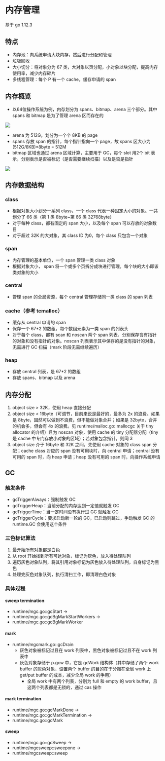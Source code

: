 # 内存管理
基于 go 1.12.3
## 特点
- 内存池：向系统申请大块内存，然后进行分配和管理
- 垃圾回收
- 大小切分：将对象分为 67 类，大对象以页分配，小对象以块分配，提高内存使用率，减少内存碎片
- 多线程管理：每个 P 有一个 cache，缓存申请的 span

## 内存概览
- 以64位操作系统为例，内存划分为 spans、bitmap、arena 三个部分。其中 spans 和 bitmap 是为了管理 arena 区而存在的

![](https://zia-wiki.oss-cn-hangzhou.aliyuncs.com/19-5-15/82582990.jpg)

- arena 为 512G，划分为一个个 8KB 的 page
- spans 存放 span 的指针，每个指针指向一个 page，故 spans 区大小为 (512G/8KB)*8byte = 512M
- bitmap 区域也通过 arena 区域计算，主要用于 GC，每个 slot 用2个 bit 表示，分别表示是否被标记（是否需要继续扫描）以及是否是指针

![](https://zia-wiki.oss-cn-hangzhou.aliyuncs.com/19-5-19/89946161.jpg)

## 内存数据结构
### class
- 根据对象大小划分一系列 class，一个 class 代表一种固定大小的对象。一共划分了 66 类（第 1 类 8byte~第 66 类 32768byte）
- 对于每种 class，都有固定的 span 大小，以及每个 span 可以存放的对象数目
- 对于超过 32K 的大对象，其 class ID 为0，每个 class 只包含一个对象

### span
- 内存管理的基本单位，一个 span 管理一类 class 对象
- 根据对象大小， span 将一个或多个页拆分成块进行管理，每个块的大小即该类对象的大小

### central
- 管理 span 的全局资源，每个 central 管理存储同一类 class 的 span 列表

### cache（参考 tcmalloc）
- 缓存从 central 申请的 span
- 保存一个 67*2 的数组，每个数组元素为一类 span 的列表头
- 对于每个 class，都有 scan 和 noscan 两个 span 列表，分别保存含有指针的对象和没有指针的对象。noscan 列表表示其中保存的是没有指针的对象，无需进行 GC 扫描（mark 阶段无需继续遍历）

### heap
- 存放 central 列表，是 67*2 的数组
- 存放 spans、bitmap 以及 arena

## 内存分配
1. object size > 32K，使用 heap 直接分配
2. object size < 16byte（可调节，目前来说是最好的，最多为 2x 的浪费。如果是 8byte，固然可以做到不浪费，但不能做对象合并；如果是 32byte，合并的机会多，但会有 4x 的浪费。见 runtime/malloc.go::mallocgc 关于 tiny allocator 的介绍）且为 noscan 对象，使用 cache 的 tiny 分配器分配（tiny 是 cache 中专门存放小对象的区域）；若对象包含指针，则同 3
3. object size 介于 16byte 和 32K 之间，先使用 cache 对象的 class span 分配；cache class 对应的 span 没有可用块时，向 central 申请；central 没有可用的 span 时，向 heap 申请；heap 没有可用的 span 时，向操作系统申请

## GC
### 触发条件
- gcTriggerAlways：强制触发 GC
- gcTriggerHeap：当前分配的内存达到一定值就触发 GC
- gcTriggerTime：当一定时间没有执行过 GC 就触发 GC
- gcTriggerCycle：要求启动新一轮的 GC，已启动则跳过，手动触发 GC 的 runtime.GC 会使用这个条件

### 三色标记算法
1. 最开始所有对象都是白色
2. 从 root 开始找到所有可达对象，标记为灰色，放入待处理队列
3. 遍历灰色对象队列，将其引用对象标记为灰色放入待处理队列，自身标记为黑色
4. 处理完灰色对象队列，执行清扫工作，即清理白色对象

### 具体过程
#### sweep termination
- runtime/mgc.go::gcStart ->
- runtime/mgc.go::gcBgMarkStartWorkers ->
- runtime/mgc.go::gcBgMarkWorker

#### mark
- runtime/mgcmark.go::gcDrain
  - 灰色对象被标记过且在 work 列表中，黑色对象被标记过且不在 work 列表中
  - 灰色对象存储于 p.gcw 中，它是 gcWork 结构体（其中存储了两个 work buffer 的灰色对象，设置两个 buffer 的目的在于分摊在全局 work 上 get/put buffer 的成本，减少全局 work 的争用）
    - 全局 work 中有两个列表，分别为 full 和 empty 的 work buffer，且这两个列表都是无锁的，通过 cas 操作

#### mark termination
- runtime/mgc.go::gcMarkDone ->
- runtime/mgc.go::gcMarkTermination ->
- runtime/mgc.go::gcMark

#### sweep
- runtime/mgc.go::gcSweep ->
- runtime/mgcsweep::sweepone ->
- runtime/mgcsweep::sweep
